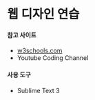 # 웹 디자인 연습

#### 참고 사이트
* [w3schools.com](https://www.w3schools.com/)
* Youtube Coding Channel

#### 사용 도구
* Sublime Text 3
